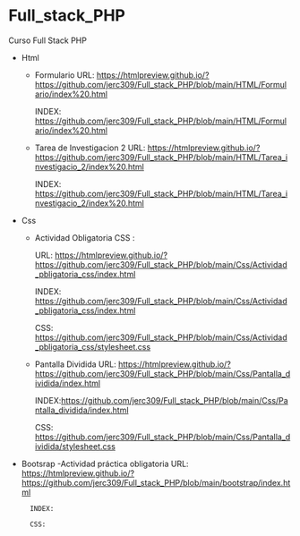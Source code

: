 # Full_stack_PHP
Curso Full Stack PHP

- Html
    - Formulario
        URL: https://htmlpreview.github.io/?https://github.com/jerc309/Full_stack_PHP/blob/main/HTML/Formulario/index%20.html

        INDEX: https://github.com/jerc309/Full_stack_PHP/blob/main/HTML/Formulario/index%20.html

    - Tarea de Investigacion 2
        URL: https://htmlpreview.github.io/?https://github.com/jerc309/Full_stack_PHP/blob/main/HTML/Tarea_investigacio_2/index%20.html
        
        INDEX: https://github.com/jerc309/Full_stack_PHP/blob/main/HTML/Tarea_investigacio_2/index%20.html
- Css
    - Actividad Obligatoria CSS :
    
        URL: https://htmlpreview.github.io/?https://github.com/jerc309/Full_stack_PHP/blob/main/Css/Actividad_pbligatoria_css/index.html

        INDEX: https://github.com/jerc309/Full_stack_PHP/blob/main/Css/Actividad_pbligatoria_css/index.html

        CSS: https://github.com/jerc309/Full_stack_PHP/blob/main/Css/Actividad_pbligatoria_css/stylesheet.css
    
    - Pantalla Dividida
        URL: https://htmlpreview.github.io/?https://github.com/jerc309/Full_stack_PHP/blob/main/Css/Pantalla_dividida/index.html

        INDEX:https://github.com/jerc309/Full_stack_PHP/blob/main/Css/Pantalla_dividida/index.html

        CSS: https://github.com/jerc309/Full_stack_PHP/blob/main/Css/Pantalla_dividida/stylesheet.css

- Bootsrap
    -Actividad práctica obligatoria
        URL: https://htmlpreview.github.io/?https://github.com/jerc309/Full_stack_PHP/blob/main/bootstrap/index.html

        INDEX:

        CSS:





